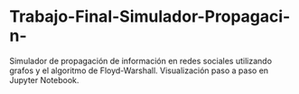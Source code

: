 # Trabajo-Final-Simulador-Propagaci-n-
Simulador de propagación de información en redes sociales utilizando grafos y el algoritmo de Floyd-Warshall. Visualización paso a paso en Jupyter Notebook.
